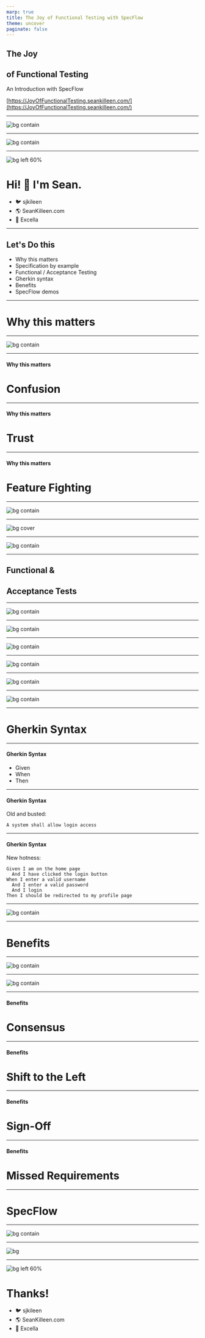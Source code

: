 ```yaml
---
marp: true
title: The Joy of Functional Testing with SpecFlow
theme: uncover
paginate: false
---
```


## The Joy

## of Functional Testing

An Introduction with SpecFlow

[https://JoyOfFunctionalTesting.seankilleen.com/](https://JoyOfFunctionalTesting.seankilleen.com/)

---

![bg contain](./images/excella2.jpg)

---

![bg contain](./images/dotNetFoundation.png)

---

![bg left 60%](./images/me.png)

# <!--fit--> Hi! :wave: I'm Sean.

* :bird: sjkileen
* :earth_americas: SeanKilleen.com
* :briefcase: Excella

---

## Let's Do this

* Why this matters
* Specification by example
* Functional / Acceptance Testing
* Gherkin syntax
* Benefits
* SpecFlow demos

---

# Why this matters

---

![bg contain](./images/move-fast-break.png)

---

#### Why this matters

# Confusion

---

#### Why this matters

# Trust

---

#### Why this matters

# Feature Fighting

---

![bg contain](./images/roxbury.jpg)

---

![bg cover](./images/safety-harness.jpg)

---

![bg contain](./images/specbyexample-cover.jpg)

---

## Functional &amp;

## Acceptance Tests

---

![bg contain](./images/quadrants-before.png)

---

![bg contain](./images/quadrants-selection.png)

---

![bg contain](./images/unit-vs-int-1.gif)

---

![bg contain](./images/unit-vs-int-2.gif)

---

![bg contain](./images/unit-vs-int-3.gif)

---

![bg contain](./images/unit-vs-int-4.jpg)

---

# Gherkin Syntax

---

#### Gherkin Syntax

* Given
* When
* Then

---

#### Gherkin Syntax

Old and busted:

```
A system shall allow login access 
```

---

#### Gherkin Syntax

New hotness:

```
Given I am on the home page
  And I have clicked the login button
When I enter a valid username
  And I enter a valid password
  And I login
Then I should be redirected to my profile page
```

---

![bg contain](./images/gherkin-shoppingcart.png)

---

# Benefits

---

![bg contain](./images/examples-tests-requirements.png)

---

![bg contain](./images/atdd.png)

---

#### Benefits

# Consensus

---

#### Benefits

# Shift to the Left

---

#### Benefits

# Sign-Off

---

#### Benefits

# Missed Requirements

---

# SpecFlow

---

![bg contain](./images/glue-diagram.png)

---

![bg](./images/ship-launch-fail.gif)

---

![bg left 60%](./images/me.png)

# Thanks!

* :bird: sjkileen
* :earth_americas: SeanKilleen.com
* :briefcase: Excella
